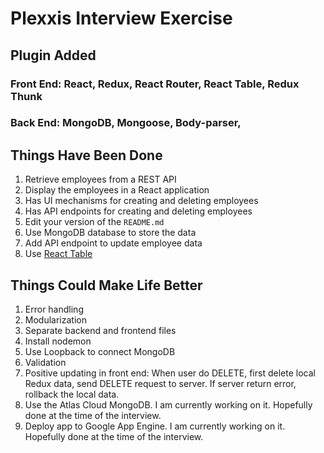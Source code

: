 # Plexxis Interview Exercise

## Plugin Added

### Front End: React, Redux, React Router, React Table, Redux Thunk

### Back End: MongoDB, Mongoose, Body-parser, 

## Things Have Been Done

1) Retrieve employees from a REST API  
2) Display the employees in a React application  
3) Has UI mechanisms for creating and deleting employees  
4) Has API endpoints for creating and deleting employees  
5) Edit your version of the `README.md`
6) Use MongoDB database to store the data
8) Add API endpoint to update employee data  
9) Use [React Table](https://react-table.js.org)  

## Things Could Make Life Better
1) Error handling
2) Modularization
3) Separate backend and frontend files
4) Install nodemon
5) Use Loopback to connect MongoDB
6) Validation
7) Positive updating in front end: When user do DELETE, first delete local Redux data, send DELETE request to server. If server return error, rollback the local data.
8) Use the Atlas Cloud MongoDB. I am currently working on it. Hopefully done at the time of the interview. 
9) Deploy app to Google App Engine. I am currently working on it. Hopefully done at the time of the interview. 